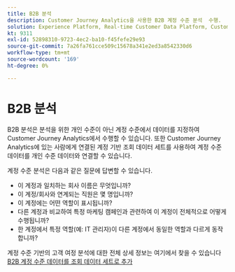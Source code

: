 ```yaml
---
title: B2B 분석
description: Customer Journey Analytics을 사용한 B2B 계정 수준 분석 ​ 수행.
solution: Experience Platform, Real-time Customer Data Platform, Customer Journey Analytics
kt: 9311
exl-id: 52898310-9723-4ec2-ba10-f45fefe29e93
source-git-commit: 7a26fa761cce509c15678a341e2ed3a8542330d6
workflow-type: tm+mt
source-wordcount: '169'
ht-degree: 0%

---
```


# B2B 분석

B2B 분석은 분석을 위한 개인 수준이 아닌 계정 수준에서 데이터를 지정하여 Customer Journey Analytics에서 수행할 수 있습니다. 또한 Customer Journey Analytics에 있는 사람에게 연결된 계정 기반 조회 데이터 세트를 사용하여 계정 수준 데이터를 개인 수준 데이터와 연결할 수 있습니다.

계정 수준 분석은 다음과 같은 질문에 답변할 수 있습니다.

* 이 계정과 일치하는 회사 이름은 무엇입니까?
* 이 계정/회사와 연계되는 직원은 몇 명입니까?
* 이 계정에는 어떤 역할이 표시됩니까?
* 다른 계정과 비교하여 특정 마케팅 캠페인과 관련하여 이 계정이 전체적으로 어떻게 수행됩니까?
* 한 계정에서 특정 역할(예: IT 관리자)이 다른 계정에서 동일한 역할과 다르게 동작합니까?

계정 수준 기반의 고객 여정 분석에 대한 전체 상세 정보는 여기에서 찾을 수 있습니다 [B2B 계정 수준 데이터를 조회 데이터 세트로 추가](https://experienceleague.adobe.com/docs/analytics-platform/using/cja-usecases/b2b.html?lang=en)
